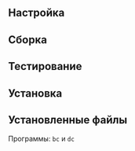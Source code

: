 <pkg :name="'bc'" instsize showsbu2></pkg>

## Настройка

<package-script :package="'bc'" :type="'configure'"></package-script>

## Сборка

<package-script :package="'bc'" :type="'build'"></package-script>

## Тестирование

<package-script :package="'bc'" :type="'test'"></package-script>

## Установка

<package-script :package="'bc'" :type="'install'"></package-script>

## Установленные файлы

Программы: `bc` и `dc`

<script>
	new Vue({ el: '#main' })
</script>
